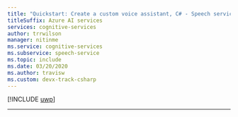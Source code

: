 ```yaml
---
title: "Quickstart: Create a custom voice assistant, C# - Speech service"
titleSuffix: Azure AI services
services: cognitive-services
author: trrwilson
manager: nitinme
ms.service: cognitive-services
ms.subservice: speech-service
ms.topic: include
ms.date: 03/20/2020
ms.author: travisw
ms.custom: devx-track-csharp
---
```


[!INCLUDE [uwp](./uwp.md)]

***
